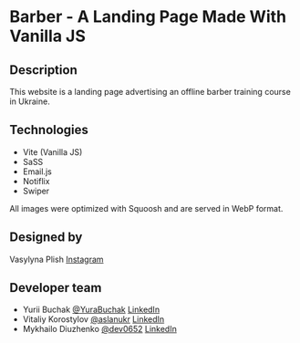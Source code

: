 # Barber - A Landing Page Made With Vanilla JS

## Description

This website is a landing page advertising an offline barber training course in
Ukraine.

## Technologies

- Vite (Vanilla JS)
- SaSS
- Email.js
- Notiflix
- Swiper

All images were optimized with Squoosh and are served in WebP format.

## Designed by

Vasylyna Plish [Instagram](https://instagram.com/websites.ua?igshid=YzAwZjE1ZTI0Zg==)

## Developer team

- Yurii Buchak [@YuraBuchak](https://github.com/YuraBuchak) [LinkedIn](https://www.linkedin.com/in/yura-buchak)
- Vitaliy Korostylov [@aslanukr](https://github.com/aslanukr) [LinkedIn](https://www.linkedin.com/in/vitaliy-korostylov) 
- Mykhailo Diuzhenko [@dev0652](https://github.com/dev0652) [LinkedIn](https://www.linkedin.com/in/diuzhenko)


